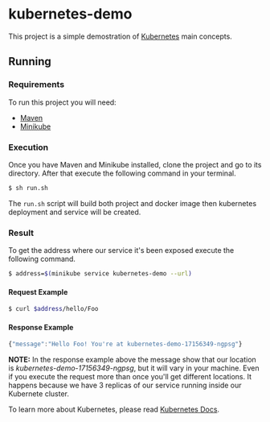 # kubernetes-demo

This project is a simple demostration of [Kubernetes](https://kubernetes.io/) main concepts.

## Running
### Requirements
To run this project you will need:
* [Maven](https://maven.apache.org/install.html)
* [Minikube](https://kubernetes.io/docs/getting-started-guides/minikube)

### Execution
Once you have Maven and Minikube installed, clone the project and go to its directory. After that execute the following command in your terminal.
```sh
$ sh run.sh
```
The `run.sh` script will build both project and docker image then kubernetes deployment and service will be created.

### Result

To get the address where our service it's been exposed execute the following command.

```sh
$ address=$(minikube service kubernetes-demo --url)
```

#### Request Example
```sh
$ curl $address/hello/Foo
```
#### Response Example
```javascript
{"message":"Hello Foo! You're at kubernetes-demo-17156349-ngpsg"}
```
__NOTE:__ In the response example above the message show that our location is *kubernetes-demo-17156349-ngpsg*, but it will vary in your machine. Even if you execute the request more than once you'll get different locations. It happens because we have 3 replicas of our service running inside our Kubernete cluster.

To learn more about Kubernetes, please read [Kubernetes Docs](https://kubernetes.io/docs/).

